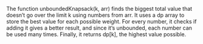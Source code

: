 The function unboundedKnapsack(k, arr) finds the biggest total value that doesn’t go over the limit k using numbers from arr. It uses a dp array to store the best value for each possible weight. For every number, it checks if adding it gives a better result, and since it’s unbounded, each number can be used many times. Finally, it returns dp[k], the highest value possible.
